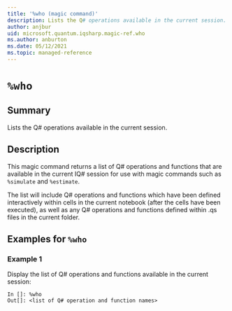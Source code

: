 ```yaml
---
title: '%who (magic command)'
description: Lists the Q# operations available in the current session.
author: anjbur
uid: microsoft.quantum.iqsharp.magic-ref.who
ms.author: anburton
ms.date: 05/12/2021
ms.topic: managed-reference
---
```


<!--
    NB: This file has been automatically generated from Microsoft.Quantum.IQSharp.Kernel.dll,
        please do not manually edit it.

    [DEBUG] JSON source:
        {"Name": "%who", "Documentation": {"Summary": "Lists the Q# operations available in the current session.", "Full": null, "Description": "\r\nThis magic command returns a list of Q# operations and functions that are available\r\nin the current IQ# session for use with magic commands such as `%simulate`\r\nand `%estimate`.\r\n\r\nThe list will include Q# operations and functions which have been defined interactively\r\nwithin cells in the current notebook (after the cells have been executed),\r\nas well as any Q# operations and functions defined within .qs files in the current folder.\r\n                ", "Remarks": null, "Examples": ["\r\nDisplay the list of Q# operations and functions available in the current session:\r\n```\r\nIn []: %who\r\nOut[]: <list of Q# operation and function names>\r\n```\r\n                    "], "SeeAlso": null}, "AssemblyName": "Microsoft.Quantum.IQSharp.Kernel"}
-->

# `%who`

## Summary

Lists the Q# operations available in the current session.

## Description

This magic command returns a list of Q# operations and functions that are available
in the current IQ# session for use with magic commands such as `%simulate`
and `%estimate`.

The list will include Q# operations and functions which have been defined interactively
within cells in the current notebook (after the cells have been executed),
as well as any Q# operations and functions defined within .qs files in the current folder.

## Examples for `%who`

### Example 1

Display the list of Q# operations and functions available in the current session:
```
In []: %who
Out[]: <list of Q# operation and function names>
```
